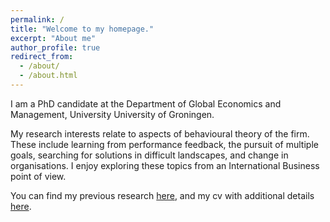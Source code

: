```yaml
---
permalink: /
title: "Welcome to my homepage."
excerpt: "About me"
author_profile: true
redirect_from: 
  - /about/
  - /about.html
---
```


I am a PhD candidate at the Department of Global Economics and Management, University University of Groningen.

My research interests relate to aspects of behavioural theory of the firm.  These include learning from performance feedback, the pursuit of multiple goals, searching for solutions in difficult landscapes, and change in organisations.  I enjoy exploring these topics from an International Business point of view.

You can find my previous research [here](https://jbolanoshurtado.github.io/publications/ "To current research"), and my cv with additional details [here](https://jbolanoshurtado.github.io/cv/ "To my CV"). 
